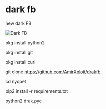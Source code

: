 # dark fb
new dark FB

<img alt="Dark FB" src="https://github.com/darkfb/terbaru/blob/master/2019-08-17%20(2).png"/>

pkg install python2

pkg install git

pkg install curl

git clone https://github.com/AmirXploit/drakfb

cd nyopet

pip2 install -r requirements.txt

python2 drak.pyc
